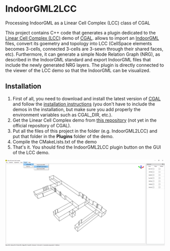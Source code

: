 # IndoorGML2LCC
Processing IndoorGML as a Linear Cell Complex (LCC) class of CGAL

This project contains C++ code that generates a plugin dedicated to the [Linear Cell Complex (LCC)](https://doc.cgal.org/latest/Linear_cell_complex/index.html#Chapter_Linear_Cell_Complex) demo of [CGAL](https://www.cgal.org/). allows to import an [IndoorGML](http://www.indoorgml.net/) files, convert its goemetry and topology into LCC (CellSpace elements becomes 3-cells, connected 3-cells are 3-sewn through their shared faces, etc). Furthermore, it can generate a simple Node Relation Graph (NRG), as described in the IndoorGML standard and export IndoorGML files that include the newly generated NRG layers. The plugin is directly connected to the viewer of the LCC demo so that the IndoorGML can be visualized. 

## Installation
1. First of all, you need to download and install the latest version of [CGAL](https://www.cgal.org/download.html) and follow the [installation instructions](https://doc.cgal.org/latest/Manual/installation.html) (you don't have to include the demos in the installation, but make sure you add properly the environment variables such as CGAL_DIR, etc.).
1. Get the Linear Cell Complex demo from [this repository](https://github.com/gdamiand/cgal/tree/LCC_demo-gdamiand) (not yet in the official repository of CGAL). 
1. Put all the files of this project in the folder (e.g. IndoorGML2LCC) and put that folder in the **Plugins** folder of the demo.
1. Compile the CMakeLists.txt of the demo
1. That's it. You should find the IndoorGML2LCC plugin button on the GUI of the LCC demo.

<img src="data/img/LCC2.png" alt="LCC_image" width="1000"/>
